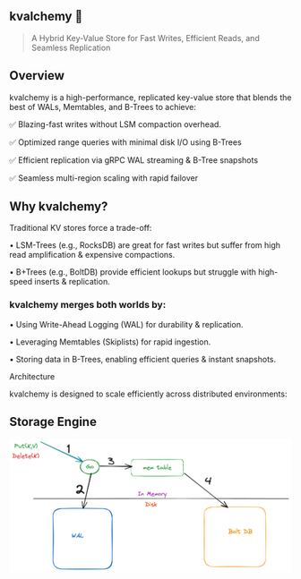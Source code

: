 ## kvalchemy 🚀
> A Hybrid Key-Value Store for Fast Writes, Efficient Reads, and Seamless Replication

## Overview

kvalchemy is a high-performance, replicated key-value store that blends the best of WALs, Memtables, and B-Trees to achieve:

✅ Blazing-fast writes without LSM compaction overhead.

✅ Optimized range queries with minimal disk I/O using B-Trees

✅ Efficient replication via gRPC WAL streaming & B-Tree snapshots

✅ Seamless multi-region scaling with rapid failover

## Why kvalchemy?

Traditional KV stores force a trade-off:

•	LSM-Trees (e.g., RocksDB) are great for fast writes but suffer from high read amplification & expensive compactions.

•	B+Trees (e.g., BoltDB) provide efficient lookups but struggle with high-speed inserts & replication.

### kvalchemy merges both worlds by:

•	Using Write-Ahead Logging (WAL) for durability & replication.

•	Leveraging Memtables (Skiplists) for rapid ingestion.

•	Storing data in B-Trees, enabling efficient queries & instant snapshots.

Architecture

kvalchemy is designed to scale efficiently across distributed environments:

## Storage Engine

![storage architecture](docs/kvalchemy_storage.png)
